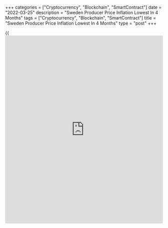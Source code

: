 +++
categories = ["Cryptocurrency", "Blockchain", "SmartContract"]
date = "2022-03-25"
description = "Sweden Producer Price Inflation Lowest In 4 Months"
tags = ["Cryptocurrency", "Blockchain", "SmartContract"]
title = "Sweden Producer Price Inflation Lowest In 4 Months"
type = "post"
+++

{{<iframe id="large-banner" src="https://www.bounty.group/#slide=13.0" width="100%" height="600" scrolling="no" style="border: 0px solid rgb(216, 221, 230); border-radius: 3px;">}}

Sweden's producer price inflation eased to the lowest in four months in
February, figures from Statistics Sweden showed on Friday.

The producer price index for the domestic market rose 17.5 percent year-
on-year in February, after an 18.1 percent growth in January. This was
the lowest since October last year, when prices rose 16.8 percent.

Total producer prices rose 19.3 percent annually after a 19.8 percent
increase in the previous month.

Import prices increased 24.3 percent yearly in February, which was the
highest in 30 years. Import prices rose 2.7 percent from a month ago,
driven by higher crude oil prices.

Export prices grew 21.0 percent annually in February and increased 1.7
percent from the previous month.

On a monthly basis, producer prices for the domestic market rose 0.7
percent in February.

The latest monthly rise was offset by lower prices for electricity in
all [markets][1], but the electricity prices remained at a high level,
the agency said.

For comments and feedback [contact](https://www.playgroundfx.com/contact/): editorial@rtt[news](https://www.letsplayfx.com/blog/forex-news-website/).com

[Economic News][2]

 **What parts of the world are seeing the best (and worst) economic
performances lately? Click[here][3] to check out our [Econ Scorecard][3]
and find out! See up-to-the-moment [ranking](https://www.playgroundfx.com/blog/crypto-exchange-ranking/)s for the best and worst
performers in [GDP][4], [unemployment rate][5], [inflation][6] and much
more.**

   1. www.rtt[news](https://www.letsplayfx.com/blog/forex-news-website/).com/Content/Markets.aspx
   2. www.rtt[news](https://www.letsplayfx.com/blog/forex-news-website/).com/Content/EconomicNews.aspx
   3. www.rtt[news](https://www.letsplayfx.com/blog/forex-news-website/).com/economic-scorecard/world-rank/industrial-production/highest-performance.aspx
   4. www.rtt[news](https://www.letsplayfx.com/blog/forex-news-website/).com/economic-scorecard/world-rank/GDP/highest-performance.aspx
   5. www.rtt[news](https://www.letsplayfx.com/blog/forex-news-website/).com/economic-scorecard/world-rank/unemployment-rate/lowest-performance.aspx
   6. www.rtt[news](https://www.letsplayfx.com/blog/forex-news-website/).com/economic-scorecard/world-rank/CPI/highest-performance.aspx